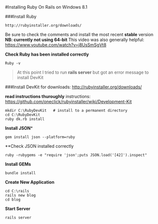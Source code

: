 #Installing Ruby On Rails on Windows 8.1

###Install Ruby
```
http://rubyinstaller.org/downloads/
```
Be sure to check the comments and install the most recent **stable** version
**NB: currently not using 64-bit**
This video was also generally helpful: https://www.youtube.com/watch?v=j8UsSmSgVt8

**Check Ruby has been installed correctly**
```
Ruby -v
```

> At this point I tried to run **rails server** but got an error message to install DevKit


###Install DevKit
for downloads: http://rubyinstaller.org/downloads/

**read instructions thuroughly**
instructions: https://github.com/oneclick/rubyinstaller/wiki/Development-Kit
```
mkdir C:\RubyDevKit   # install to a permanent directory
cd C:\RubyDevKit
ruby dk.rb install
```
**Install JSON***
```
gem install json --platform=ruby
```
**Check JSON installed correctly
```
ruby -rubygems -e "require 'json';puts JSON.load('[42]').inspect"
```
**Install GEMs**
```
bundle install
```
**Create New Application**
```
cd C:\rails
rails new blog
cd blog
```
**Start Server**
```
rails server
```
